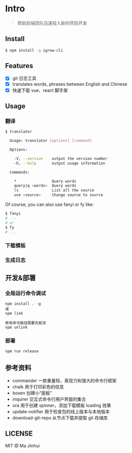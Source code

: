 # Intro

> 帮助前端团队迅速投入新的项目开发

## Install

```bash
$ npm install -g igrow-cli
```

## Features

-   [x] git 日志工具
-   [x] translates words, phrases between English and Chinese
-   [x] 快速下载 vue、react 脚手架

## Usage

### 翻译

```bash
$ translator

  Usage: translator [options] [command]

  Options:

    -V, --version    output the version number
    -h, --help       output usage information

  Commands:

    *                Query words
    query|q <words>  Query words
    ls               List all the source
    use <source>     Change source to source
```

Of course, you can also use fanyi or fy like:

```bash
$ fanyi
# ···
# or
$ fy
# ...
```

### 下载模板

### 生成日志

## 开发&部署

### 全局运行命令调试

```
npm install . -g
或
npm link

修改命令路径需要先取消
npm unlink
```

### 部署

```
npm run release
```

## 参考资料

-   commander 一款重量轻，表现力和强大的命令行框架
-   chalk 用于打印彩色的信息
-   boxen 创建小“面板”
-   inquirer 交互式命令行用户界面的集合
-   ora 用于创建 spinner，添加下载模板 loading 效果
-   update-notifier 用于检查包的线上版本与本地版本
-   download-git-repo 从节点下载并提取 git 存储库

## LICENSE

MIT @ Ma Jinhui
